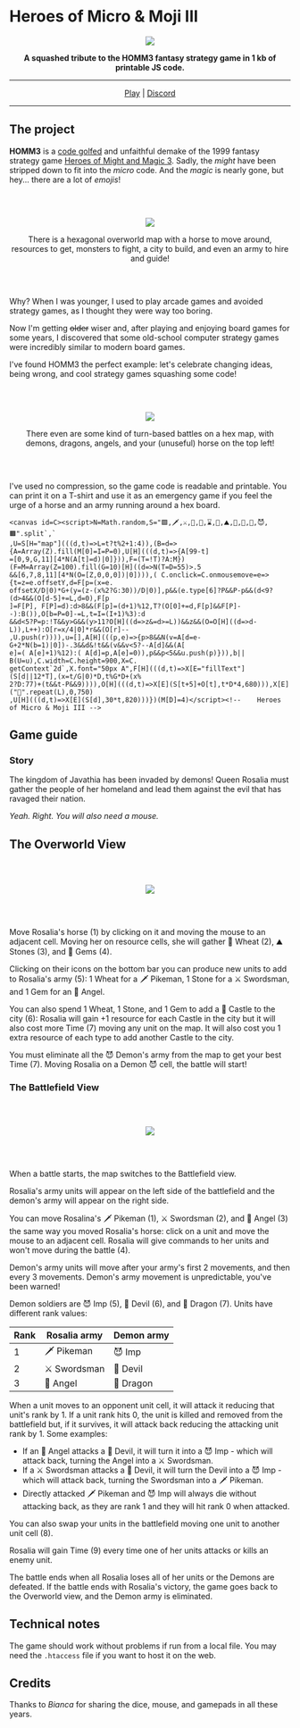 # Heroes of Micro & Moji III

<div align="center"><p><img src="markdown/logo.png"></p></div><div align="center" style="font-weight:bold">A squashed tribute to the HOMM3 fantasy strategy game in 1 kb of printable JS code.</div>

---

<div align="center"><a href="https://www.kesiev.com/homm3/">Play</a> | <a href="https://discord.gg/TeAWvnuGku">Discord</a></div>

---

## The project

**HOMM3** is a [code golfed](https://it.wikipedia.org/wiki/Code_golf) and unfaithful demake of the 1999 fantasy strategy game [Heroes of Might and Magic 3](https://en.wikipedia.org/wiki/Heroes_of_Might_and_Magic_III). Sadly, the _might_ have been stripped down to fit into the _micro_ code. And the _magic_ is nearly gone, but hey... there are a lot of _emojis_!

<div align="center" style="margin:60px 0">
    <p><img src="markdown/screenshot-overworld.png"></p>
    <p>There is a hexagonal overworld map with a horse to move around, resources to get, monsters to fight, a city to build, and even an army to hire and guide!</p>
</div>

Why? When I was younger, I used to play arcade games and avoided strategy games, as I thought they were way too boring.

Now I'm getting ~~older~~ wiser and, after playing and enjoying board games for some years, I discovered that some old-school computer strategy games were incredibly similar to modern board games.

I've found HOMM3 the perfect example: let's celebrate changing ideas, being wrong, and cool strategy games squashing some code!

<div align="center" style="margin:60px 0">
    <p><img src="markdown/screenshot-battle.png"></p>
    <p>There even are some kind of turn-based battles on a hex map, with demons, dragons, angels, and your (unuseful) horse on the top left!</p>
</div>

I've used no compression, so the game code is readable and printable. You can print it on a T-shirt and use it as an emergency game if you feel the urge of a horse and an army running around a hex board.

```
<canvas id=C><script>N=Math.random,S="🟩,🗡️,⚔️,👼,🐴,⌛,🌾,⛰️,💎,🐲,👹,😈,🟫".split`,`
,U=S[H="map"](((d,t)=>L=t?t%2+1:4)),(B=d=>{A=Array(Z).fill(M[0]=I=P=0),U[H](((d,t)=>{A[99-t]
=[0,9,G,11][4*N(A[t]=d)|0]})),F=(T=!T)?A:M})(F=M=Array(Z=100).fill(G=10)[H]((d=>N(T=D=55)>.5
&&[6,7,8,11][4*N(O=[Z,0,0,0])|0]))),( C.onclick=C.onmousemove=e=> {t=z=e.offsetY,d=F[p=(x=e.
offsetX/D|0)*G+(y=(z-(x%2?G:30))/D|0)],p&&(e.type[6]?P&&P-p&&(d<9? (d>4&&(O[d-5]+=L,d=0),F[p
]=F[P], F[P]=d):d>8&&(F[p]=(d+1)%12,T?(O[0]+=d,F[p]&&F[P]--):B()),O[b=P=0]-=L,t=I=(I+1)%3):d
&&d<5?P=p:!T&&y>G&&(y>11?O[H]((d=>z&=d>=L))&&z&&(O=O[H]((d=>d-L)),L++):O[r=x/4|0]*r&&(O[r]--
,U.push(r)))),u=[],A[H](((p,e)=>{p>8&&N(v=A[d=e-G+2*N(b=1)|0])-.3&&d&!t&&(v&&v<5?--A[d]&&(A[
e]=( A[e]+1)%12):( A[d]=p,A[e]=0)),p&&p<5&&u.push(p)})),b|| B(U=u),C.width=C.height=900,X=C.
getContext`2d`,X.font="50px A",F[H](((d,t)=>X[E="fillText"](S[d||12*T],(x=t/G|0)*D,t%G*D+(x%
2?D:77)+(t&&t-P&&9)))),O[H](((d,t)=>X[E](S[t+5]+O[t],t*D*4,680))),X[E]("🏰".repeat(L),0,750)
,U[H](((d,t)=>X[E](S[d],30*t,820)))})(M[D]=4)</script><!--    Heroes of Micro & Moji III -->
```

## Game guide

### Story

The kingdom of Javathia has been invaded by demons! Queen Rosalia must gather the people of her homeland and lead them against the evil that has ravaged their nation.

_Yeah. Right. You will also need a mouse._

## The Overworld View

<div align="center" style="margin:60px 0">
    <p><img src="markdown/manual-overworld.png"></p>
</div>

Move Rosalia's horse (1) by clicking on it and moving the mouse to an adjacent cell. Moving her on resource cells, she will gather 🌾 Wheat (2), ⛰️ Stones (3), and 💎 Gems (4).

Clicking on their icons on the bottom bar you can produce new units to add to Rosalia's army (5): 1 Wheat for a 🗡️ Pikeman, 1 Stone for a ⚔️ Swordsman, and 1 Gem for an 👼 Angel.

You can also spend 1 Wheat, 1 Stone, and 1 Gem to add a 🏰 Castle to the city (6): Rosalia will gain +1 resource for each Castle in the city but it will also cost more Time (7) moving any unit on the map. It will also cost you 1 extra resource of each type to add another Castle to the city.

You must eliminate all the 😈 Demon's army from the map to get your best Time (7). Moving Rosalia on a Demon 😈 cell, the battle will start!

### The Battlefield View

<div align="center" style="margin:60px 0">
    <p><img src="markdown/manual-battlefield.png"></p>
</div>

When a battle starts, the map switches to the Battlefield view.

Rosalia's army units will appear on the left side of the battlefield and the demon's army will appear on the right side.

You can move Rosalina's 🗡️ Pikeman (1), ⚔️ Swordsman (2), and 👼 Angel (3) the same way you moved Rosalia's horse: click on a unit and move the mouse to an adjacent cell. Rosalia will give commands to her units and won't move during the battle (4).

Demon's army units will move after your army's first 2 movements, and then every 3 movements. Demon's army movement is unpredictable, you've been warned!

Demon soldiers are 😈 Imp (5), 👹 Devil (6), and 🐲 Dragon (7). Units have different rank values:

| Rank | Rosalia army | Demon army |
|---|---|---|
| 1 | 🗡️ Pikeman | 😈 Imp |
| 2 | ⚔️ Swordsman | 👹 Devil |
| 3 | 👼 Angel | 🐲 Dragon |

When a unit moves to an opponent unit cell, it will attack it reducing that unit's rank by 1. If a unit rank hits 0, the unit is killed and removed from the battlefield but, if it survives, it will attack back reducing the attacking unit rank by 1. Some examples:

 - If an 👼 Angel attacks a 👹 Devil, it will turn it into a 😈 Imp - which will attack back, turning the Angel into a ⚔️ Swordsman.
 - If a ⚔️ Swordsman attacks a 👹 Devil, it will turn the Devil into a 😈 Imp - which will attack back, turning the Swordsman into a 🗡️ Pikeman.
 - Directly attacked 🗡️ Pikeman and 😈 Imp will always die without attacking back, as they are rank 1 and they will hit rank 0 when attacked.

You can also swap your units in the battlefield moving one unit to another unit cell (8).

Rosalia will gain Time (9) every time one of her units attacks or kills an enemy unit.

The battle ends when all Rosalia loses all of her units or the Demons are defeated. If the battle ends with Rosalia's victory, the game goes back to the Overworld view, and the Demon army is eliminated.

## Technical notes

The game should work without problems if run from a local file. You may need the `.htaccess` file if you want to host it on the web.

## Credits

Thanks to _Bianca_ for sharing the dice, mouse, and gamepads in all these years.
